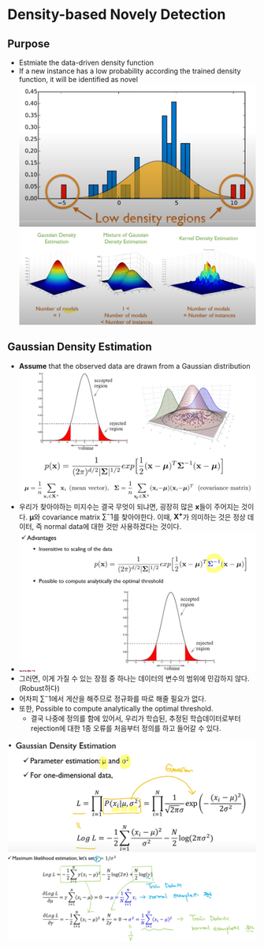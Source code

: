 # Density-based Novely Detection
## Purpose
* Estmiate the data-driven density function
* If a new instance has a low probability according the trained density function, it will be identified as novel ![](images/2023-05-02-05-57-02.png) ![](images/2023-05-02-05-58-39.png)

## Gaussian Density Estimation
* **Assume** that the observed data are drawn from a Gaussian distribution ![](images/2023-05-02-06-00-22.png)
* 우리가 찾아야하는 미지수는 결국 무엇이 되냐면, 굉장히 많은 $\mathbf{x}$들이 주어지는 것이다. $\boldsymbol{\mu}$와 covariance matrix $\sum^-1$를 찾아야한다. 이때, $\mathbf{X^+}$가 의미하는 것은 정상 데이터, 즉 normal data에 대한 것만 사용하겠다는 것이다.
* ![](images/2023-05-02-06-07-47.png)
* 그러면, 이게 가질 수 있는 장점 중 하나는 데이터의 변수의 범위에 민감하지 않다. (Robust하다) 
* 어차피 $\sum^-1$에서 게산을 해주므로 정규화를 따로 해줄 필요가 없다.
* 또한, Possible to compute analytically the optimal threshold.
  * 결국 나중에 정의를 함에 있어서, 우리가 학습된, 추정된 학습데이터로부터 rejection에 대한 1종 오류를 처음부터 정의를 하고 들어갈 수 있다.

![](images/2023-05-02-06-09-52.png)
![](images/2023-05-02-06-12-21.png)